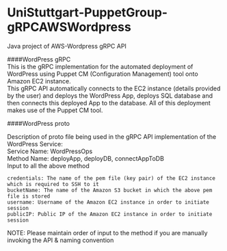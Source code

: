 # UniStuttgart-PuppetGroup-gRPCAWSWordpress
Java project of AWS-Wordpress gRPC API  

####WordPress gRPC  
This is the gRPC implementation for the automated deployment of WordPress using Puppet CM (Configuration Management) tool onto Amazon EC2 instance.  
This gRPC API automatically connects to the EC2 instance (details provided by the user) and deploys the WordPress App, deploys SQL database and then connects this deployed App to the database. All of this deployment makes use of the Puppet CM tool.

####WordPress proto

Description of proto file being used in the gRPC API implementation of the WordPress Service:  
Service Name: WordPressOps  
Method Name: deployApp, deployDB, connectAppToDB  
    Input to all the above method  
      
    credentials: The name of the pem file (key pair) of the EC2 instance which is required to SSH to it  
    bucketName: The name of the Amazon S3 bucket in which the above pem file is stored  
    username: Username of the Amazon EC2 instance in order to initiate session  
    publicIP: Public IP of the Amazon EC2 instance in order to initiate session

NOTE: Please maintain order of input to the method if you are manually invoking the API & naming convention

